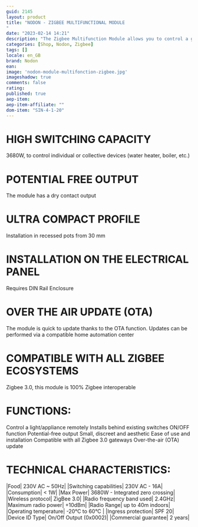 ```yaml
---
guid: 2145
layout: product 
title: "NODON - ZIGBEE MULTIFUNCTIONAL MODULE
"
date: "2023-02-14 14:21"
description: "The Zigbee Multifunction Module allows you to control a garage door, a gate, a radiator, a socket, a boiler, etc."
categories: [Shop, Nodon, Zigbee]
tags: []
locale: en_GB
brand: Nodon
ean: 
image: 'nodon-module-multifonction-zigbee.jpg'
imageshadow: true
comments: false
rating:  
published: true
aep-item: 
aep-item-affiliate: ""
dom-item: "SIN-4-1-20"
--- 
```


# HIGH SWITCHING CAPACITY
3680W, to control individual or collective devices (water heater, boiler, etc.)

# POTENTIAL FREE OUTPUT
The module has a dry contact output

# ULTRA COMPACT PROFILE
Installation in recessed pots from 30 mm

# INSTALLATION ON THE ELECTRICAL PANEL
Requires DIN Rail Enclosure

# OVER THE AIR UPDATE (OTA)
The module is quick to update thanks to the OTA function. Updates can be performed via a compatible home automation center

# COMPATIBLE WITH ALL ZIGBEE ECOSYSTEMS
Zigbee 3.0, this module is 100% Zigbee interoperable

# FUNCTIONS:

Control a light/appliance remotely
Installs behind existing switches
ON/OFF function
Potential-free output
Small, discreet and aesthetic
Ease of use and installation
Compatible with all Zigbee 3.0 gateways
Over-the-air (OTA) update

# TECHNICAL CHARACTERISTICS:

|Food| 230V AC ~ 50Hz|
|Switching capabilities| 230V AC - 16A|
|Consumption| < 1W|
|Max Power| 3680W - Integrated zero crossing|
|Wireless protocol| ZigBee 3.0|
|Radio frequency band used| 2.4GHz|
|Maximum radio power| +10dBm|
|Radio Range| up to 40m indoors|
|Operating temperature| -20°C to 60°C |
|Ingress protection| SPF 20|
|Device ID Type| On/Off Output (0x0002)|
|Commercial guarantee| 2 years|
